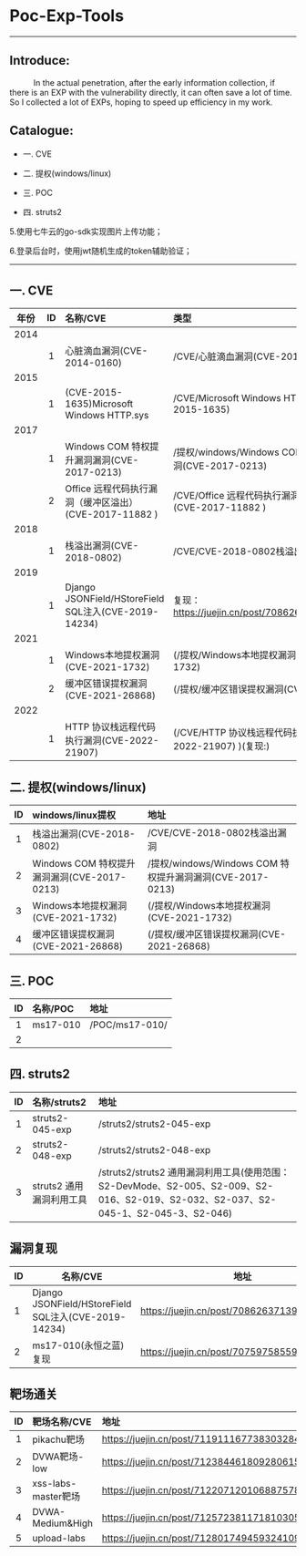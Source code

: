 #  Poc-Exp-Tools
----
## Introduce:
&emsp;&emsp;&emsp;In the actual penetration, after the early information collection, if there is an EXP with the vulnerability directly, it can often save a lot of time. So I collected a lot of EXPs, hoping to speed up efficiency in my work.

## Catalogue:
- 一. CVE

- 二. 提权(windows/linux)

- 三. POC

- 四. struts2

5.使用七牛云的go-sdk实现图片上传功能；

6.登录后台时，使用jwt随机生成的token辅助验证；

----

## 一. CVE
| 年份        | ID        | 名称/CVE|   类型  | 
|:----------:|:----------:|:------------- |:------------------- |
|     2014      |           |       |            |
|           |     1      |  心脏滴血漏洞(CVE-2014-0160)     |         /CVE/心脏滴血漏洞(CVE-2014-0160)   |
|     2015      |           |       |            |
|           |     1      |  (CVE-2015-1635)Microsoft Windows HTTP.sys     |         /CVE/Microsoft Windows HTTP.sys(CVE-2015-1635)   |
|     2017      |           |       |            |
|           |     1      |  Windows COM 特权提升漏洞漏洞(CVE-2017-0213)     |         /提权/windows/Windows COM 特权提升漏洞漏洞(CVE-2017-0213)   |
|           |     2      |  Office 远程代码执行漏洞（缓冲区溢出）(CVE-2017-11882 )     |         /CVE/Office 远程代码执行漏洞（缓冲区溢出）(CVE-2017-11882 )   |
|     2018      |           |       |            |
|           |     1      |  栈溢出漏洞(CVE-2018-0802)     |          /CVE/CVE-2018-0802栈溢出漏洞 |
|     2019      |           |       |            |
|           |     1      |  Django JSONField/HStoreField SQL注入(CVE-2019-14234)     |         复现：https://juejin.cn/post/7086263713908391944  |
|     2021      |           |       |            |
|           |     1      |  Windows本地提权漏洞(CVE-2021-1732)      |         (/提权/Windows本地提权漏洞(CVE-2021-1732)  |
|           |     2      |  缓冲区错误提权漏洞(CVE-2021-26868)      |         (/提权/缓冲区错误提权漏洞(CVE-2021-26868) |
|     2022      |           |       |            |
|           |     1      |  HTTP 协议栈远程代码执行漏洞(CVE-2022-21907)      |         (/CVE/HTTP 协议栈远程代码执行漏洞(CVE-2022-21907) )(复现:)  |

## 二. 提权(windows/linux)
| ID        | windows/linux提权|   地址  | 
|:----------:|:------------- |:------------------- |
|     1      |  栈溢出漏洞(CVE-2018-0802)     |          /CVE/CVE-2018-0802栈溢出漏洞 |
|     2      |  Windows COM 特权提升漏洞漏洞(CVE-2017-0213)     |         /提权/windows/Windows COM 特权提升漏洞漏洞(CVE-2017-0213)   |
|     3      |  Windows本地提权漏洞(CVE-2021-1732)      |         (/提权/Windows本地提权漏洞(CVE-2021-1732)  |
|     4      |  缓冲区错误提权漏洞(CVE-2021-26868)      |         (/提权/缓冲区错误提权漏洞(CVE-2021-26868) |

## 三. POC
| ID        | 名称/POC|   地址  | 
|:----------:|:------------- |:------------------- |
|   1      |       ms17-010    |    /POC/ms17-010/        |
|      2     |         |          |



## 四. struts2
| ID        | 名称/struts2|   地址  | 
|:----------:|:------------- |:------------------- |
|   1      |       struts2-045-exp    |    /struts2/struts2-045-exp        |
|      2     |     struts2-048-exp     |     /struts2/struts2-048-exp     |
|      3    |     struts2 通用漏洞利用工具     |     /struts2/struts2 通用漏洞利用工具(使用范围：S2-DevMode、S2-005、S2-009、S2-016、S2-019、S2-032、S2-037、S2-045-1、S2-045-3、S2-046)     |


## 漏洞复现
| ID        | 名称/CVE|   地址  |
|----------|------------- |------------------- |
|     1      |  Django JSONField/HStoreField SQL注入(CVE-2019-14234)     |     https://juejin.cn/post/7086263713908391944  |
|     2      |  ms17-010(永恒之蓝)复现      |  https://juejin.cn/post/7075975855909896228  |

## 靶场通关
| ID         | 靶场名称/CVE       |   地址                                     | 
|:----------:|:-------------     |:-------------------                       |
| 1          |  pikachu靶场      |https://juejin.cn/post/7119111677383032846  |
| 2          |  DVWA靶场-low      |  https://juejin.cn/post/7123844618092806152  |
| 3          |  xss-labs-master靶场      |  https://juejin.cn/post/7122071201068875789  |
| 4          |  DVWA-Medium&High       |  https://juejin.cn/post/7125723811718103053  |
|5   |  upload-labs|    https://juejin.cn/post/7128017494593241096            |





